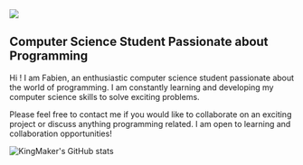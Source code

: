 <div class="madagascar-flag">
  <img src="https://www.crossed-flag-pins.com/animated-flag-gif/gifs/Madagascar_240-animated-flag-gifs.gif" />
</div>

## Computer Science Student Passionate about Programming
Hi ! I am Fabien, an enthusiastic computer science student passionate about the world of programming. I am constantly learning and developing my computer science skills to solve exciting problems.

Please feel free to contact me if you would like to collaborate on an exciting project or discuss anything programming related. I am open to learning and collaboration opportunities!

![KingMaker's GitHub stats](https://github-readme-stats.vercel.app/api?username=fabien-ss&show_icons=true&theme=transparent)

<p><img align="center" src="https://github-readme-stats.vercel.app/api/top-langs?username=fabien-ss&show_icons=true&locale=en&layout=compact" alt="fabien-ss" /></p>

<style>
  .madagascar-flag{
    margin: auto;
  }
</style>
